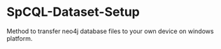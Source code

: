 # SpCQL-Dataset-Setup
Method to transfer neo4j database files to your own device on windows platform.
